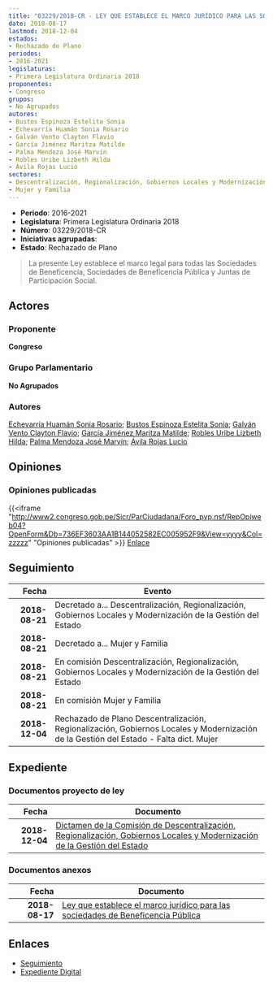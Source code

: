 ```yaml
---
title: "03229/2018-CR - LEY QUE ESTABLECE EL MARCO JURÍDICO PARA LAS SOCIEDADES DE BENEFICENCIA PÚBLICA"
date: 2018-08-17
lastmod: 2018-12-04
estados:
- Rechazado de Plano
periodos:
- 2016-2021
legislaturas:
- Primera Legislatura Ordinaria 2018
proponentes:
- Congreso
grupos:
- No Agrupados
autores:
- Bustos Espinoza Estelita Sonia
- Echevarría Huamán Sonia Rosario
- Galván Vento Clayton Flavio
- García Jiménez Maritza Matilde
- Palma Mendoza José Marvín
- Robles Uribe Lizbeth Hilda
- Ávila Rojas Lucio
sectores:
- Descentralización, Regionalización, Gobiernos Locales y Modernización de la Gestión del Estado
- Mujer y Familia
---
```

- **Periodo**: 2016-2021
- **Legislatura**: Primera Legislatura Ordinaria 2018
- **Número**: 03229/2018-CR
- **Iniciativas agrupadas**: 
- **Estado**: Rechazado de Plano

> La presente Ley establece el marco legal para todas las Sociedades de Beneficencia, Sociedades de Beneficencia Pública y Juntas de Participación Social.


## Actores

### Proponente

**Congreso**

### Grupo Parlamentario

**No Agrupados**

### Autores

[Echevarría Huamán Sonia Rosario](mailto:mailto:sechevarria@congreso.gob.pe); [Bustos Espinoza Estelita Sonia](mailto:mailto:ebustos@congreso.gob.pe); [Galván Vento Clayton Flavio](mailto:mailto:cgalvan@congreso.gob.pe); [García Jiménez Maritza Matilde](mailto:mailto:mgarciaj@congreso.gob.pe); [Robles Uribe Lizbeth Hilda](mailto:mailto:lroblesu@congreso.gob.pe); [Palma Mendoza José Marvín](mailto:mailto:jpalma@congreso.gob.pe); [Ávila Rojas Lucio](mailto:mailto:lavilar@congreso.gob.pe)

## Opiniones

### Opiniones publicadas

{{<iframe "http://www2.congreso.gob.pe/Sicr/ParCiudadana/Foro_pvp.nsf/RepOpiweb04?OpenForm&Db=736EF3603AA1B144052582EC005952F9&View=yyyy&Col=zzzzz" "Opiniones publicadas" >}}
[Enlace](http://www2.congreso.gob.pe/Sicr/ParCiudadana/Foro_pvp.nsf/RepOpiweb04?OpenForm&Db=736EF3603AA1B144052582EC005952F9&View=yyyy&Col=zzzzz)


## Seguimiento

| Fecha | Evento |
|------:|--------|
| **2018-08-21** | Decretado a... Descentralización, Regionalización, Gobiernos Locales y Modernización de la Gestión del Estado |
| **2018-08-21** | Decretado a... Mujer y Familia |
| **2018-08-21** | En comisión Descentralización, Regionalización, Gobiernos Locales y Modernización de la Gestión del Estado |
| **2018-08-21** | En comisión Mujer y Familia |
| **2018-12-04** | Rechazado de Plano Descentralización, Regionalización, Gobiernos Locales y Modernización de la Gestión del Estado - Falta dict. Mujer |

## Expediente

### Documentos proyecto de ley

| Fecha | Documento |
|------:|-----------|
| **2018-12-04** | [Dictamen de la Comisión de Descentralización, Regionalización, Gobiernos Locales y Modernización de la Gestión del Estado](http://www.leyes.congreso.gob.pe/Documentos/2016_2021/Dictamenes/Proyectos_de_Ley/03229DC08MAY20181204.pdf) |

### Documentos anexos

| Fecha | Documento |
|------:|-----------|
| **2018-08-17** | [Ley que establece el marco jurídico para las sociedades de Beneficencia Pública](http://www.leyes.congreso.gob.pe/Documentos/2016_2021/Proyectos_de_Ley_y_de_Resoluciones_Legislativas/PL0322920180817..pdf) |

## Enlaces

- [Seguimiento](http://www2.congreso.gob.pe/Sicr/TraDocEstProc/CLProLey2016.nsf/f7fff46988ca05b1052578e100829cc7/63bfc6bc93897319052582ec005a3dfd?OpenDocument)
- [Expediente Digital](http://www2.congreso.gob.pe/Sicr/TraDocEstProc/Expvirt_2011.nsf/visbusqptramdoc1621/03229?opendocument)

